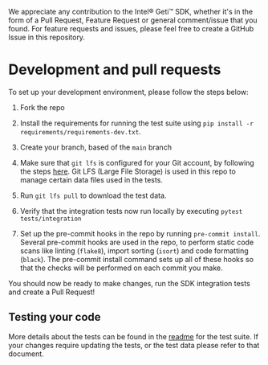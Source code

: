 We appreciate any contribution to the Intel® Geti™ SDK, whether it's in the form of a
Pull Request, Feature Request or general comment/issue that you found. For feature
requests and issues, please feel free to create a GitHub Issue in this repository.

# Development and pull requests
To set up your development environment, please follow the steps below:

1. Fork the repo
2. Install the requirements for running the test suite
   using `pip install -r requirements/requirements-dev.txt`.

3. Create your branch, based of the `main` branch
4. Make sure that `git lfs` is configured for your Git account, by following the
   steps [here](https://git-lfs.github.com/). Git LFS (Large File Storage) is used in
   this repo to manage certain data files used in the tests.

5. Run `git lfs pull` to download the test data.
6. Verify that the integration tests now run locally by executing `pytest tests/integration`
7. Set up the pre-commit hooks in the repo by running `pre-commit install`. Several pre-commit
    hooks are used in the repo, to perform static code scans like linting (`flake8`),
   import sorting (`isort`) and code formatting (`black`). The pre-commit install
   command sets up all of these hooks so that the checks will be performed on each
   commit you make.

You should now be ready to make changes, run the SDK integration tests and create a Pull Request!

## Testing your code
More details about the tests can be found in the [readme](tests/README.md) for the test suite.
If your changes require updating the tests, or the test data please refer to that document.
